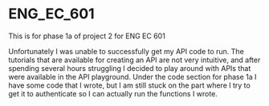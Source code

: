# ENG_EC_601
This is for phase 1a of project 2 for ENG EC 601

Unfortunately I was unable to successfully get my API code to run. The tutorials that are available for creating an API are not very intuitive, and after spending several hours struggling I decided to play around with APIs that were available in the API playground. Under the code section for phase 1a I have some code that I wrote, but I am still stuck on the part where I try to get it to authenticate so I can actually run the functions I wrote.
